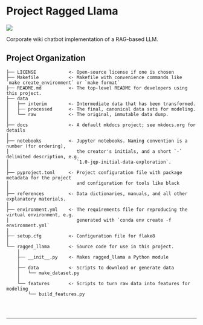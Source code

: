# Project Ragged Llama

<a target="_blank" href="https://cookiecutter-data-science.drivendata.org/">
    <img src="https://img.shields.io/badge/CCDS-Project%20template-328F97?logo=cookiecutter" />
</a>

Corporate wiki chatbot implementation of a RAG-based LLM.

## Project Organization

```
├── LICENSE            <- Open-source license if one is chosen
├── Makefile           <- Makefile with convenience commands like `make create_environment` or `make format`
├── README.md          <- The top-level README for developers using this project.
├── data
│   ├── interim        <- Intermediate data that has been transformed.
│   ├── processed      <- The final, canonical data sets for modeling.
│   └── raw            <- The original, immutable data dump.
│
├── docs               <- A default mkdocs project; see mkdocs.org for details
│
├── notebooks          <- Jupyter notebooks. Naming convention is a number (for ordering),
│                         the creator's initials, and a short `-` delimited description, e.g.
│                         `1.0-jqp-initial-data-exploration`.
│
├── pyproject.toml     <- Project configuration file with package metadata for the project
│                         and configuration for tools like black
│
├── references         <- Data dictionaries, manuals, and all other explanatory materials.
│
├── environment.yml    <- The requirements file for reproducing the virtual environment, e.g.
│                         generated with `conda env create -f environment.yml`
│
├── setup.cfg          <- Configuration file for flake8
│
└── ragged_llama       <- Source code for use in this project.
    │
    ├── __init__.py    <- Makes ragged_llama a Python module
    │
    ├── data           <- Scripts to download or generate data
    │   └── make_dataset.py
    │
    └── features       <- Scripts to turn raw data into features for modeling
        └── build_features.py
    

    

```

--------

